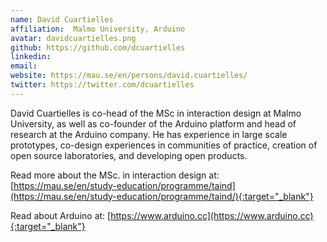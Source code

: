 ```yaml
---
name: David Cuartielles
affiliation:  Malmo University, Arduino
avatar: davidcuartielles.png
github: https://github.com/dcuartielles
linkedin:
email:
website: https://mau.se/en/persons/david.cuartielles/
twitter: https://twitter.com/dcuartielles
---
```


David Cuartielles is co-head of the MSc in interaction design at Malmo University, as well as co-founder of the Arduino platform and head of research at the Arduino company. He has experience in large scale prototypes, co-design experiences in communities of practice, creation of open source laboratories, and developing open products.

Read more about the MSc. in interaction design at: [https://mau.se/en/study-education/programme/taind](https://mau.se/en/study-education/programme/taind/){:target="_blank"}

Read about Arduino at: [https://www.arduino.cc](https://www.arduino.cc){:target="_blank"}
